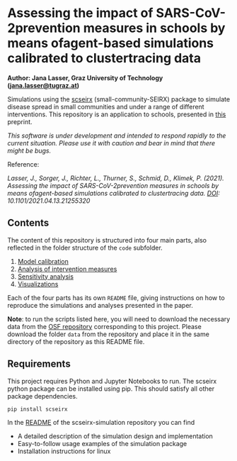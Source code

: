 # Assessing the impact of SARS-CoV-2prevention measures in schools by means ofagent-based simulations calibrated to clustertracing data
**Author: Jana Lasser, Graz University of Technology (jana.lasser@tugraz.at)**

Simulations using the [scseirx](https://pypi.org/project/scseirx/) (small-community-SEIRX) package to simulate disease spread in small communities and under a range of different interventions. This repository is an application to schools, presented in [this](https://doi.org/10.1101/2021.04.13.21255320) preprint.

*This software is under development and intended to respond rapidly to the current situation. Please use it with caution and bear in mind that there might be bugs.*


Reference:  

_Lasser, J., Sorger, J., Richter, L., Thurner, S., Schmid, D., Klimek, P. (2021). Assessing the impact of SARS-CoV-2prevention measures in schools by means ofagent-based simulations calibrated to clustertracing data. [DOI](https://doi.org/10.1101/2021.04.13.21255320): 10.1101/2021.04.13.21255320_

## Contents
The content of this repository is structured into four main parts, also reflected in the folder structure of the ```code``` subfolder.
1. [Model calibration](https://github.com/JanaLasser/school_SEIRX/tree/main/code/calibration)
2. [Analysis of intervention measures](https://github.com/JanaLasser/school_SEIRX/tree/main/code/intervention_measures)
3. [Sensitivity analysis](https://github.com/JanaLasser/school_SEIRX/tree/main/code/sensitivity_analysis)
4. [Visualizations](https://github.com/JanaLasser/school_SEIRX/tree/main/code/visualizations)

Each of the four parts has its own ```README``` file, giving instructions on how to reproduce the simulations and analyses presented in the paper.

**Note**: to run the scripts listed here, you will need to download the necessary data from the [OSF repository](https://osf.io/mde4k/) corresponding to this project. Please download the folder ```data``` from the repository and place it in the same directory of the repository as this README file.

## Requirements
This project requires Python and Jupyter Notebooks to run. The scseirx python package can be installed using pip. This should satisfy all other package dependencies.

```pip install scseirx```

In the [README](https://github.com/JanaLasser/agent_based_COVID_SEIRX) of the scseirx-simulation repository you can find
* A detailed description of the simulation design and implementation
* Easy-to-follow usage examples of the simulation package
* Installation instructions for linux


